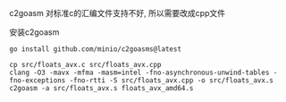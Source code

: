 c2goasm 对标准c的汇编文件支持不好, 所以需要改成cpp文件

安装c2goasm

```shell
go install github.com/minio/c2goasms@latest
```

```shell
cp src/floats_avx.c src/floats_avx.cpp                                                                           
clang -O3 -mavx -mfma -masm=intel -fno-asynchronous-unwind-tables -fno-exceptions -fno-rtti -S src/floats_avx.cpp -o src/floats_avx.s
c2goasm -a src/floats_avx.s floats_avx_amd64.s 
```
